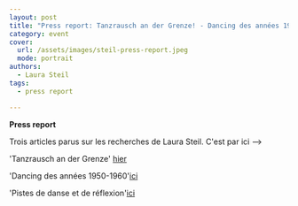 ```yaml
---
layout: post
title: "Press report: Tanzrausch an der Grenze! - Dancing des années 1950-1960 - Pistes de danse et de réflexion"
category: event
cover:
  url: /assets/images/steil-press-report.jpeg
  mode: portrait
authors:
  - Laura Steil
tags:
  - press report

---
```


**Press report**

Trois articles parus sur les recherches de Laura Steil. C'est par ici -->

<!-- more -->

'Tanzrausch an der Grenze' [hier](../../../../assets/pdf/tanzrausch.pdf)

'Dancing des années 1950-1960'[ici](../../../../assets/pdf/dancing.pdf)

'Pistes de danse et de réflexion'[ici](../../../../assets/pdf/pistes.pdf)
